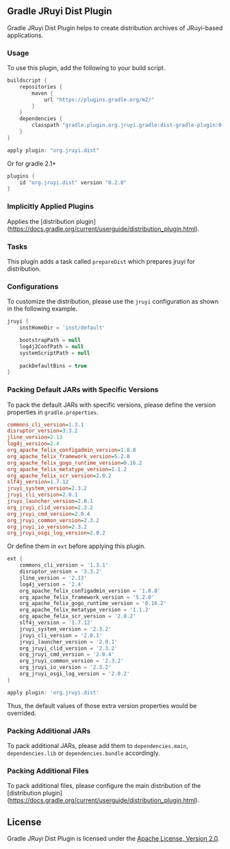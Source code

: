 ## Gradle JRuyi Dist Plugin

Gradle JRuyi Dist Plugin helps to create distribution archives of JRuyi-based applications.

### Usage
To use this plugin, add the following to your build script.

```groovy
buildscript {
	repositories {
		maven {
			url "https://plugins.gradle.org/m2/"
		}
	}
	dependencies {
		classpath "gradle.plugin.org.jruyi.gradle:dist-gradle-plugin:0.2.0"
	}
}

apply plugin: "org.jruyi.dist"
```

Or for gradle 2.1+

```groovy
plugins {
	id "org.jruyi.dist" version "0.2.0"
}
```

### Implicitly Applied Plugins

Applies the [distribution plugin] (https://docs.gradle.org/current/userguide/distribution_plugin.html).

### Tasks

This plugin adds a task called `prepareDist` which prepares jruyi for distribution.

### Configurations

To customize the distribution, please use the `jruyi` configuration as shown in the following example.

```gradle
jruyi {
	instHomeDir = 'inst/default'

	bootstrapPath = null
	log4j2ConfPath = null
	systemScriptPath = null
	
	packDefaultBins = true
}
```

### Packing Default JARs with Specific Versions

To pack the default JARs with specific versions, please define the version properties in `gradle.properties`.

```INI
commons_cli_version=1.3.1
disruptor_version=3.3.2
jline_version=2.13
log4j_version=2.4
org_apache_felix_configadmin_version=1.8.8
org_apache_felix_framework_version=5.2.0
org_apache_felix_gogo_runtime_version=0.16.2
org_apache_felix_metatype_version=1.1.2
org_apache_felix_scr_version=2.0.2
slf4j_version=1.7.12
jruyi_system_version=2.3.2
jruyi_cli_version=2.0.1
jruyi_launcher_version=2.0.1
org_jruyi_clid_version=2.3.2
org_jruyi_cmd_version=2.0.4
org_jruyi_common_version=2.3.2
org_jruyi_io_version=2.3.2
org_jruyi_osgi_log_version=2.0.2
```

Or define them in `ext` before applying this plugin.

```gradle
ext {
	commons_cli_version = '1.3.1'
    disruptor_version = '3.3.2'
    jline_version = '2.13'
    log4j_version = '2.4'
    org_apache_felix_configadmin_version = '1.8.8'
    org_apache_felix_framework_version = '5.2.0'
    org_apache_felix_gogo_runtime_version = '0.16.2'
    org_apache_felix_metatype_version = '1.1.2'
    org_apache_felix_scr_version = '2.0.2'
    slf4j_version = '1.7.12'
    jruyi_system_version = '2.3.2'
    jruyi_cli_version = '2.0.1'
    jruyi_launcher_version = '2.0.1'
    org_jruyi_clid_version = '2.3.2'
    org_jruyi_cmd_version = '2.0.4'
    org_jruyi_common_version = '2.3.2'
    org_jruyi_io_version = '2.3.2'
    org_jruyi_osgi_log_version = '2.0.2'
}

apply plugin: 'org.jruyi.dist'
```

Thus, the default values of those extra version properties would be overrided.

### Packing Additional JARs

To pack additional JARs, please add them to `dependencies.main`, `dependencies.lib` or `dependencies.bundle` accordingly.

### Packing Additional Files

To pack additional files, please configure the main distribution of the [distribution plugin] (https://docs.gradle.org/current/userguide/distribution_plugin.html).

## License

Gradle JRuyi Dist Plugin is licensed under the [Apache License, Version 2.0](http://www.apache.org/licenses/LICENSE-2.0.html).
